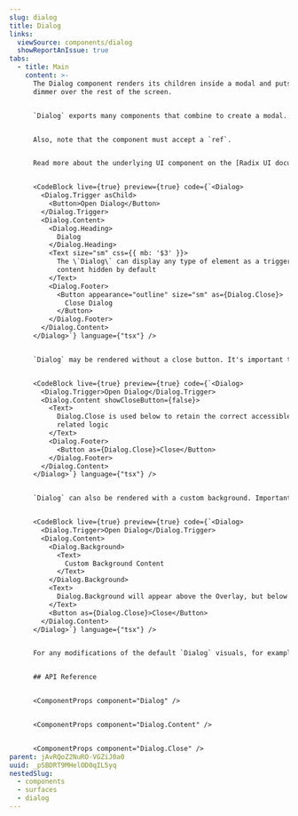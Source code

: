```yaml
---
slug: dialog
title: Dialog
links:
  viewSource: components/dialog
  showReportAnIssue: true
tabs:
  - title: Main
    content: >-
      The Dialog component renders its children inside a modal and puts a
      dimmer over the rest of the screen.


      `Dialog` exports many components that combine to create a modal. The `Dialog.Trigger` renders a `<button>` by default, but this can be overridden with the `asChild` prop, which will instead add all the functional and accessibility requirements to the child component instead (see the below example).


      Also, note that the component must accept a `ref`.


      Read more about the underlying UI component on the [Radix UI documentation site](https://radix-ui.com/primitives/docs/components/dialog).


      <CodeBlock live={true} preview={true} code={`<Dialog>
        <Dialog.Trigger asChild>
          <Button>Open Dialog</Button>
        </Dialog.Trigger>
        <Dialog.Content>
          <Dialog.Heading>
            Dialog
          </Dialog.Heading>
          <Text size="sm" css={{ mb: '$3' }}>
            The \`Dialog\` can display any type of element as a trigger and has the
            content hidden by default
          </Text>
          <Dialog.Footer>
            <Button appearance="outline" size="sm" as={Dialog.Close}>
              Close Dialog
            </Button>
          </Dialog.Footer>
        </Dialog.Content>
      </Dialog>`} language={"tsx"} />


      `Dialog` may be rendered without a close button. It's important to note that in case the default close button is hidden, one would need to provide an action button explicitly, to close the dialog.


      <CodeBlock live={true} preview={true} code={`<Dialog>
        <Dialog.Trigger>Open Dialog</Dialog.Trigger>
        <Dialog.Content showCloseButton={false}>
          <Text>
            Dialog.Close is used below to retain the correct accessible roles and
            related logic
          </Text>
          <Dialog.Footer>
            <Button as={Dialog.Close}>Close</Button>
          </Dialog.Footer>
        </Dialog.Content>
      </Dialog>`} language={"tsx"} />


      `Dialog` can also be rendered with a custom background. Important to note that `Dialog.Background` needs to be a child of `Dialog.Content`


      <CodeBlock live={true} preview={true} code={`<Dialog>
        <Dialog.Trigger>Open Dialog</Dialog.Trigger>
        <Dialog.Content>
          <Dialog.Background>
            <Text>
              Custom Background Content
            </Text>
          </Dialog.Background>
          <Text>
            Dialog.Background will appear above the Overlay, but below the DialogContent
          </Text>
          <Button as={Dialog.Close}>Close</Button>
        </Dialog.Content>
      </Dialog>`} language={"tsx"} />


      For any modifications of the default `Dialog` visuals, for example bypassing the panel design entirely, we recommend utilising the Radix UI Dialog component directly. You will need to wrap each exported component within a `styled()` function to enable `css` and `as`, and compose together `Dialog.Overlay` and `Dialog.Close` within `Dialog.Content` to mimic the behaviour of this modal.


      ## API Reference


      <ComponentProps component="Dialog" />


      <ComponentProps component="Dialog.Content" />


      <ComponentProps component="Dialog.Close" />
parent: jAvRQoZ2NuRO-VGZiJ0a0
uuid: _pSBDRT9MHelOD0qIL5yq
nestedSlug:
  - components
  - surfaces
  - dialog
---
```

